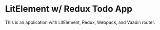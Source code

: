 # LitElement w/ Redux Todo App

This is an application with LitElement, Redux, Webpack, and Vaadin router.
